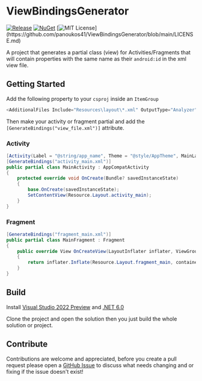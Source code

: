 # ViewBindingsGenerator

[![Release](https://github.com/panoukos41/ViewBindingsGenerator/actions/workflows/release.yaml/badge.svg)](https://github.com/panoukos41/ViewBindingsGenerator/actions/workflows/release.yaml)
[![NuGet](https://buildstats.info/nuget/P41.ViewBindingsGenerator?includePreReleases=true)](https://www.nuget.org/packages/P41.ViewBindingsGenerator)
[![MIT License](https://img.shields.io/apm/l/atomic-design-ui.svg?)](https://github.com/panoukos41/ViewBindingsGenerator/blob/main/LICENSE.md)

A project that generates a partial class (view) for Activities/Fragments that will contain properties with the same name as their `android:id` in the xml view file.

## Getting Started

Add the following property to your `csproj` inside an `ItemGroup`
```csharp
<AdditionalFiles Include="Resources\layout\*.xml" OutputType="Analyzer" />
```

Then make your activity or fragment partial and add the `[GenerateBindings("view_file.xml")]` attribute.

### Activity

```csharp
[Activity(Label = "@string/app_name", Theme = "@style/AppTheme", MainLauncher = true)]
[GenerateBindings("activity_main.xml")]
public partial class MainActivity : AppCompatActivity
{
    protected override void OnCreate(Bundle? savedInstanceState)
    {
        base.OnCreate(savedInstanceState);
        SetContentView(Resource.Layout.activity_main);
    }
}
```

### Fragment

```csharp
[GenerateBindings("fragment_main.xml")]
public partial class MainFragment : Fragment
{
    public override View OnCreateView(LayoutInflater inflater, ViewGroup container, Bundle savedInstanceState)
    {
        return inflater.Inflate(Resource.Layout.fragment_main, container, false)!;
    }
}
```

## Build

Install [Visual Studio 2022 Preview](https://visualstudio.microsoft.com/vs/preview) and [.NET 6.0](https://dotnet.microsoft.com/download/dotnet/6.0)

Clone the project and open the solution then you just build the whole solution or project.

## Contribute

Contributions are welcome and appreciated, before you create a pull request please open a [GitHub Issue](https://github.com/panoukos41/ViewBindingsGenerator/issues/new) to discuss what needs changing and or fixing if the issue doesn't exist!
